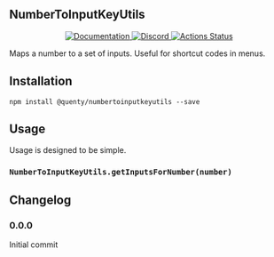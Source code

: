 ## NumberToInputKeyUtils
<div align="center">
  <a href="http://quenty.github.io/api/">
    <img src="https://img.shields.io/badge/docs-website-green.svg" alt="Documentation" />
  </a>
  <a href="https://discord.gg/mhtGUS8">
    <img src="https://img.shields.io/badge/discord-nevermore-blue.svg" alt="Discord" />
  </a>
  <a href="https://github.com/Quenty/NevermoreEngine/actions">
    <img src="https://github.com/Quenty/NevermoreEngine/workflows/luacheck/badge.svg" alt="Actions Status" />
  </a>
</div>

Maps a number to a set of inputs. Useful for shortcut codes in menus.

## Installation
```
npm install @quenty/numbertoinputkeyutils --save
```

## Usage
Usage is designed to be simple.

### `NumberToInputKeyUtils.getInputsForNumber(number)`


## Changelog

### 0.0.0
Initial commit
